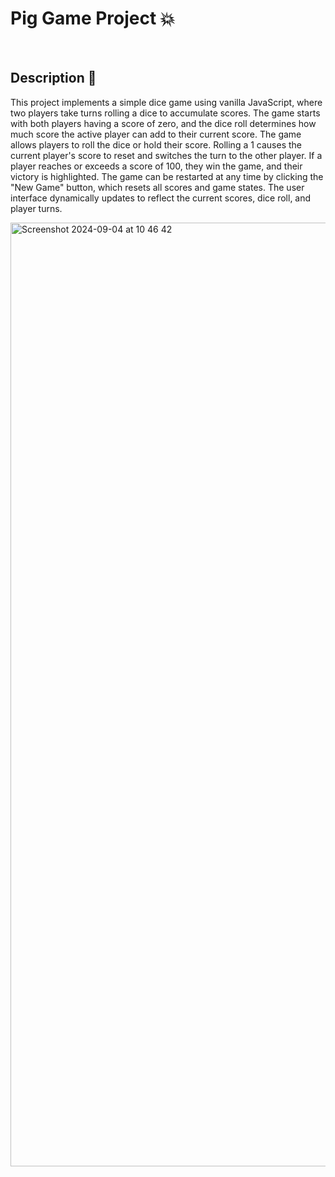 # Pig Game Project 💥

<br />

## Description 💬

This project implements a simple dice game using vanilla JavaScript, where two players take turns rolling a dice to accumulate scores. The game starts with both players having a score of zero, and the dice roll determines how much score the active player can add to their current score. The game allows players to roll the dice or hold their score. Rolling a 1 causes the current player's score to reset and switches the turn to the other player. If a player reaches or exceeds a score of 100, they win the game, and their victory is highlighted. The game can be restarted at any time by clicking the "New Game" button, which resets all scores and game states. The user interface dynamically updates to reflect the current scores, dice roll, and player turns.

<img width="1510" alt="Screenshot 2024-09-04 at 10 46 42" src="https://github.com/user-attachments/assets/bd151943-d9d0-43c6-865f-af6799b508be">
